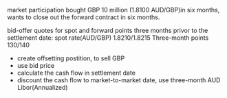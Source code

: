 market participation bought GBP 10 million (1.8100 AUD/GBP)in six months,
wants to close out the forward contract in six months.

bid-offer quotes for spot and forward points three months privor to the settlement date:
spot rate(AUD/GBP) 1.8210/1.8215
Three-month points     130/140

- create offsetting postition, to sell GBP
- use bid price
- calculate the cash flow in settlement date
- discount the cash flow to market-to-market date, use three-month AUD Libor(Annualized)
